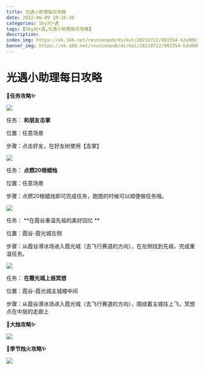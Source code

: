 ```yaml
---
title: 光遇小助理每日攻略
date: 2022-06-09 10:16:30
categories: Sky光•遇
tags: [Sky光•遇,光遇小助理每日攻略]
description: 
index_img: https://ok.166.net/reunionpub/ds/kol/20210722/001554-k2u90bj7ay.png?imageView&thumbnail=600x0&type=jpg
banner_img: https://ok.166.net/reunionpub/ds/kol/20210722/001554-k2u90bj7ay.png?imageView&thumbnail=600x0&type=jpg
---
```

# 光遇小助理每日攻略
**🎉任务攻略✨**

![](https://ok.166.net/reunionpub/ds/kol/20220609/000150-vat4inrhus.png)

任务： **和朋友击掌**

位置：任意场景

步骤：点击好友，在好友树使用【击掌】

![](https://ok.166.net/reunionpub/ds/kol/20220609/000217-7zh36tel28.png)

任务： **点燃20根蜡烛**

位置：任意场景

步骤：点燃20根蜡烛即可完成任务，跑图的时候可以顺便做任务哦。

![](https://ok.166.net/reunionpub/ds/kol/20220609/000423-3vnqks7645.png)

任务： **在霞谷重温先祖的美好回忆  **

位置：霞谷-霞光城左侧

步骤：从霞谷滑冰场进入霞光城（去飞行赛道的方向），在左侧找到先祖，完成重温任务。

![](https://ok.166.net/reunionpub/ds/kol/20220609/000241-o6g07ruywn.png)

任务： **在霞光城上层冥想**

位置：霞谷-霞光城主城楼中间

步骤：从霞谷滑冰场进入霞光城（去飞行赛道的方向），围绕着主城往上飞，冥想点在中层的走廊上

 **🎉大烛攻略✨**

![](https://ok.166.net/reunionpub/ds/kol/20220609/000325-vs5ewpnqsj.png)

  

 **🎉季节烛火攻略✨**

![](https://ok.166.net/reunionpub/ds/kol/20220609/000509-z6bq0gmfhe.png)

  

